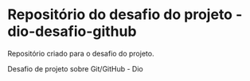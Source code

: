 # Repositório do desafio do projeto - dio-desafio-github
Repositório criado para o desafio do projeto.

Desafio de projeto sobre Git/GitHub - Dio
